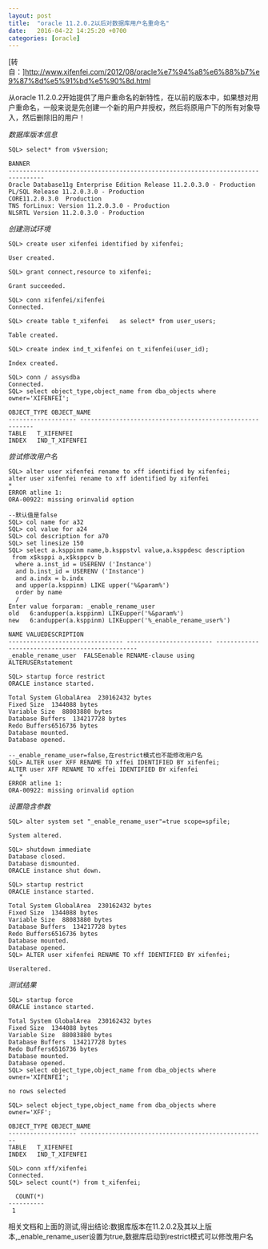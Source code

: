 ```yaml
---
layout: post
title:  "oracle 11.2.0.2以后对数据库用户名重命名"
date:   2016-04-22 14:25:20 +0700
categories: [oracle]
---
```


[转自：]<http://www.xifenfei.com/2012/08/oracle%e7%94%a8%e6%88%b7%e9%87%8d%e5%91%bd%e5%90%8d.html> 
 
从oracle 11.2.0.2开始提供了用户重命名的新特性，在以前的版本中，如果想对用户重命名，一般来说是先创建一个新的用户并授权，然后将原用户下的所有对象导入，然后删除旧的用户！  

*数据库版本信息*  

    SQL> select* from v$version;
     
    BANNER
    --------------------------------------------------------------------------------
    Oracle Database11g Enterprise Edition Release 11.2.0.3.0 - Production
    PL/SQL Release 11.2.0.3.0 - Production
    CORE11.2.0.3.0  Production
    TNS forLinux: Version 11.2.0.3.0 - Production
    NLSRTL Version 11.2.0.3.0 - Production

*创建测试环境*  

    SQL> create user xifenfei identified by xifenfei;
     
    User created.
     
    SQL> grant connect,resource to xifenfei;
     
    Grant succeeded.
     
    SQL> conn xifenfei/xifenfei
    Connected.
     
    SQL> create table t_xifenfei   as select* from user_users;
     
    Table created.
     
    SQL> create index ind_t_xifenfei on t_xifenfei(user_id);
     
    Index created.
     
    SQL> conn / assysdba
    Connected.
    SQL> select object_type,object_name from dba_objects where owner='XIFENFEI';
     
    OBJECT_TYPE OBJECT_NAME
    ------------------- ---------------------------------------------------------
    TABLE   T_XIFENFEI
    INDEX   IND_T_XIFENFEI

*尝试修改用户名*  

    SQL> alter user xifenfei rename to xff identified by xifenfei; 
    alter user xifenfei rename to xff identified by xifenfei
    *
    ERROR atline 1:
    ORA-00922: missing orinvalid option
     
    --默认值是false
    SQL> col name for a32
    SQL> col value for a24
    SQL> col description for a70
    SQL> set linesize 150
    SQL> select a.ksppinm name,b.ksppstvl value,a.ksppdesc description
     from x$ksppi a,x$ksppcv b
      where a.inst_id = USERENV ('Instance')
      and b.inst_id = USERENV ('Instance')
      and a.indx = b.indx
      and upper(a.ksppinm) LIKE upper('%&param%')
      order by name
      /
    Enter value forparam: _enable_rename_user
    old   6:andupper(a.ksppinm) LIKEupper('%&param%')
    new   6:andupper(a.ksppinm) LIKEupper('%_enable_rename_user%')
     
    NAME VALUEDESCRIPTION
    -------------------------------- ------------------------ ------------------------------------------------
    _enable_rename_user  FALSEenable RENAME-clause using ALTERUSERstatement
     
    SQL> startup force restrict
    ORACLE instance started.
     
    Total System GlobalArea  230162432 bytes
    Fixed Size  1344088 bytes
    Variable Size  88083880 bytes
    Database Buffers  134217728 bytes
    Redo Buffers6516736 bytes
    Database mounted.
    Database opened.
     
    --_enable_rename_user=false,在restrict模式也不能修改用户名
    SQL> ALTER user XFF RENAME TO xffei IDENTIFIED BY xifenfei;
    ALTER user XFF RENAME TO xffei IDENTIFIED BY xifenfei
       *
    ERROR atline 1:
    ORA-00922: missing orinvalid option

*设置隐含参数*  

    SQL> alter system set "_enable_rename_user"=true scope=spfile;
     
    System altered.
     
    SQL> shutdown immediate
    Database closed.
    Database dismounted.
    ORACLE instance shut down.
     
    SQL> startup restrict
    ORACLE instance started.
     
    Total System GlobalArea  230162432 bytes
    Fixed Size  1344088 bytes
    Variable Size  88083880 bytes
    Database Buffers  134217728 bytes
    Redo Buffers6516736 bytes
    Database mounted.
    Database opened.
    SQL> ALTER user xifenfei RENAME TO xff IDENTIFIED BY xifenfei;
     
    Useraltered.

*测试结果*  

    SQL> startup force
    ORACLE instance started.
     
    Total System GlobalArea  230162432 bytes
    Fixed Size  1344088 bytes
    Variable Size  88083880 bytes
    Database Buffers  134217728 bytes
    Redo Buffers6516736 bytes
    Database mounted.
    Database opened.
    SQL> select object_type,object_name from dba_objects where owner='XIFENFEI';
     
    no rows selected
     
    SQL> select object_type,object_name from dba_objects where owner='XFF';
     
    OBJECT_TYPE OBJECT_NAME
    ------------------- ----------------------------------------------------
    TABLE   T_XIFENFEI
    INDEX   IND_T_XIFENFEI
     
    SQL> conn xff/xifenfei
    Connected.
    SQL> select count(*) from t_xifenfei;
     
      COUNT(*)
    ----------
     1

相关文档和上面的测试,得出结论:数据库版本在11.2.0.2及其以上版本,_enable_rename_user设置为true,数据库启动到restrict模式可以修改用户名